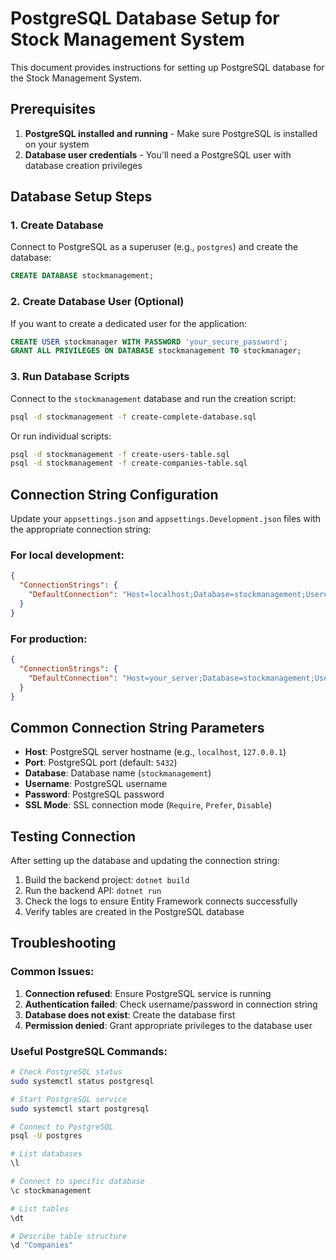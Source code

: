 # PostgreSQL Database Setup for Stock Management System

This document provides instructions for setting up PostgreSQL database for the Stock Management System.

## Prerequisites

1. **PostgreSQL installed and running** - Make sure PostgreSQL is installed on your system
2. **Database user credentials** - You'll need a PostgreSQL user with database creation privileges

## Database Setup Steps

### 1. Create Database

Connect to PostgreSQL as a superuser (e.g., `postgres`) and create the database:

```sql
CREATE DATABASE stockmanagement;
```

### 2. Create Database User (Optional)

If you want to create a dedicated user for the application:

```sql
CREATE USER stockmanager WITH PASSWORD 'your_secure_password';
GRANT ALL PRIVILEGES ON DATABASE stockmanagement TO stockmanager;
```

### 3. Run Database Scripts

Connect to the `stockmanagement` database and run the creation script:

```bash
psql -d stockmanagement -f create-complete-database.sql
```

Or run individual scripts:

```bash
psql -d stockmanagement -f create-users-table.sql
psql -d stockmanagement -f create-companies-table.sql
```

## Connection String Configuration

Update your `appsettings.json` and `appsettings.Development.json` files with the appropriate connection string:

### For local development:
```json
{
  "ConnectionStrings": {
    "DefaultConnection": "Host=localhost;Database=stockmanagement;Username=postgres;Password=your_password"
  }
}
```

### For production:
```json
{
  "ConnectionStrings": {
    "DefaultConnection": "Host=your_server;Database=stockmanagement;Username=your_user;Password=your_password;SSL Mode=Require;"
  }
}
```

## Common Connection String Parameters

- **Host**: PostgreSQL server hostname (e.g., `localhost`, `127.0.0.1`)
- **Port**: PostgreSQL port (default: `5432`)
- **Database**: Database name (`stockmanagement`)
- **Username**: PostgreSQL username
- **Password**: PostgreSQL password
- **SSL Mode**: SSL connection mode (`Require`, `Prefer`, `Disable`)

## Testing Connection

After setting up the database and updating the connection string:

1. Build the backend project: `dotnet build`
2. Run the backend API: `dotnet run`
3. Check the logs to ensure Entity Framework connects successfully
4. Verify tables are created in the PostgreSQL database

## Troubleshooting

### Common Issues:

1. **Connection refused**: Ensure PostgreSQL service is running
2. **Authentication failed**: Check username/password in connection string
3. **Database does not exist**: Create the database first
4. **Permission denied**: Grant appropriate privileges to the database user

### Useful PostgreSQL Commands:

```bash
# Check PostgreSQL status
sudo systemctl status postgresql

# Start PostgreSQL service
sudo systemctl start postgresql

# Connect to PostgreSQL
psql -U postgres

# List databases
\l

# Connect to specific database
\c stockmanagement

# List tables
\dt

# Describe table structure
\d "Companies"
```